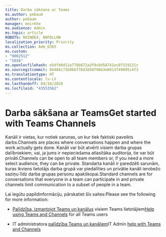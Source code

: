 ```yaml
---
title: Darba sākšana ar Teams
ms.author: pebaum
author: pebaum
manager: mnirkhe
ms.audience: Admin
ms.topic: article
ROBOTS: NOINDEX, NOFOLLOW
localization_priority: Priority
ms.collection: Adm_O365
ms.custom:
- "9002512"
- "5036"
ms.openlocfilehash: e5df40d12a770b672a3f9c6d58741ac8f319131c
ms.sourcegitcommit: 04484c73b96bf76d1b50796b3e8913f49095c4f3
ms.translationtype: HT
ms.contentlocale: lv-LV
ms.lasthandoff: 04/18/2020
ms.locfileid: "43553562"
---
```

# <a name="get-started-with-teams-channels"></a><span data-ttu-id="68245-102">Darba sākšana ar Teams</span><span class="sxs-lookup"><span data-stu-id="68245-102">Get started with Teams Channels</span></span>

<span data-ttu-id="68245-103">Kanāli ir vietas, kur notiek sarunas, un kur tiek faktiski paveikts darbs.</span><span class="sxs-lookup"><span data-stu-id="68245-103">Channels are places where conversations happen and where the work actually gets done.</span></span> <span data-ttu-id="68245-104">Kanāli var būt atvērti visiem darba grupas dalībniekiem, vai, ja jums ir nepieciešama atlasītāka auditorija, tie var būt privāti.</span><span class="sxs-lookup"><span data-stu-id="68245-104">Channels can be open to all team members or, if you need a more select audience, they can be private.</span></span> <span data-ttu-id="68245-105">Standarta kanāli ir paredzēti sarunām, kuras ikviens lietotājs darba grupā var piedalīties un privātie kanāli ierobežo saziņu līdz darba grupas personu apakškopai.</span><span class="sxs-lookup"><span data-stu-id="68245-105">Standard channels are for conversations that everyone in a team can participate in and private channels limit communication to a subset of people in a team.</span></span>

<span data-ttu-id="68245-106">Lai iegūtu papildinformāciju, pārskatiet šīs saites:</span><span class="sxs-lookup"><span data-stu-id="68245-106">Please see the following for more information:</span></span>

- <span data-ttu-id="68245-107">[Palīdzība, izmantojot Teams un kanālus](https://support.office.com/article/teams-and-channels-df38ae23-8f85-46d3-b071-cb11b9de5499) visiem Teams lietotājiem</span><span class="sxs-lookup"><span data-stu-id="68245-107">[Help using Teams and Channels](https://support.office.com/article/teams-and-channels-df38ae23-8f85-46d3-b071-cb11b9de5499) for all Teams users</span></span>

- <span data-ttu-id="68245-108">IT administratora [palīdzība Teams un kanāliem](https://docs.microsoft.com/microsoftteams/teams-channels-overview)</span><span class="sxs-lookup"><span data-stu-id="68245-108">IT Admin [help with Teams and Channels](https://docs.microsoft.com/microsoftteams/teams-channels-overview)</span></span> 
